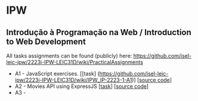 # IPW
## Introdução à Programação na Web / Introduction to Web Development

All tasks assignments can be found (publicly) here: https://github.com/isel-leic-ipw/2223i-IPW-LEIC31D/wiki/PracticalAssignments

- A1 - JavaScript exercises. [[task]
(https://github.com/isel-leic-ipw/2223i-IPW-LEIC31D/wiki/IPW_IP-2223-1-A1)] [[source code](./A1)]
- A2 - Movies API using ExpressJS [[task](https://github.com/isel-leic-ipw/2223i-IPW-LEIC31D/wiki/IPW_IP-2223-1-A2)] [[source code](./A2)]
- A3 -
